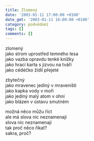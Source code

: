 ```yaml
---
title: Zlomený
date: '2003-01-11 17:00:00 +0100'
date_gmt: '2003-01-11 16:00:00 +0100'
category: podvědomí
tags: []
comments: []
---
```


<p>zlomený<br>jako strom uprostřed temného lesa<br>jako vazba opravdu tenké knížky<br>jako hrací karta s jizvou na tváři<br>jako cédéčko žídlí přejeté</p>
<p>zbytečný<br>jako mravenec jediný v mraveništi<br>jako kapka vody v moři<br>jako jediný malý atom v ohni<br>jako blázen v ústavu smutném</p>
<p>možná něco můžu říct<br>ale má slova nic neznamenají<br>slova nic neznamenají<br>tak proč něco říkat?<br>sakra, proč?</p>
